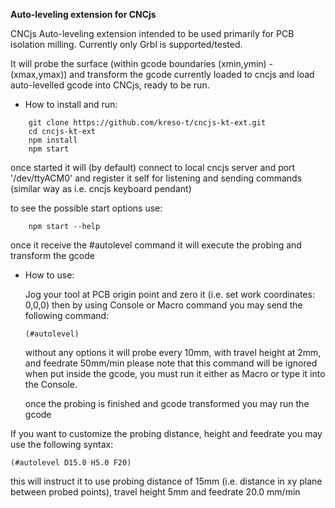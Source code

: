**Auto-leveling extension for CNCjs**

CNCjs Auto-leveling extension intended to be used primarily for PCB isolation milling. Currently only Grbl is supported/tested.

It will probe the surface (within gcode boundaries (xmin,ymin) - (xmax,ymax)) and transform the gcode currently loaded to cncjs and load auto-levelled gcode into CNCjs, ready to be run.

* How to install and run:
```
    git clone https://github.com/kreso-t/cncjs-kt-ext.git
    cd cncjs-kt-ext
    npm install
    npm start
```

once started it will (by default) connect to local cncjs server and port '/dev/ttyACM0' and register it self for listening and sending commands (similar way as i.e. cncjs keyboard pendant)

to see the possible start options use:
```
    npm start --help
```

once it receive the #autolevel command it will execute the probing and transform the gcode

* How to use:
    
    Jog your tool at PCB origin point and zero it (i.e. set work coordinates: 0,0,0)
    then by using Console or Macro command you may send the following command:
    ```
    (#autolevel)
    ```
    without any options it will probe every 10mm, with travel height at 2mm, and feedrate 50mm/min
    please note that this command will be ignored when put inside the gcode, you must run it  either as Macro or type it into the Console.

    once the probing is finished and gcode transformed you may run the gcode

If you want to customize the probing distance, height and feedrate you may use the following syntax:
```
(#autolevel D15.0 H5.0 F20)
```
this will instruct it to use probing distance of 15mm (i.e. distance in xy plane between probed points), travel height 5mm and feedrate 20.0 mm/min






